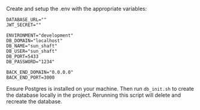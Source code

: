 Create and setup the .env with the appropriate variables:

```
DATABASE_URL=""
JWT_SECRET=""

ENVIRONMENT="development"
DB_DOMAIN="localhost"
DB_NAME="sun_shaft"
DB_USER="sun_shaft"
DB_PORT=5433
DB_PASSWORD="1234"

BACK_END_DOMAIN="0.0.0.0"
BACK_END_PORT=3000
```

Ensure Postgres is installed on your machine.
Then run `db_init.sh` to create the database locally in the project.
Rerunning this script will delete and recreate the database.
